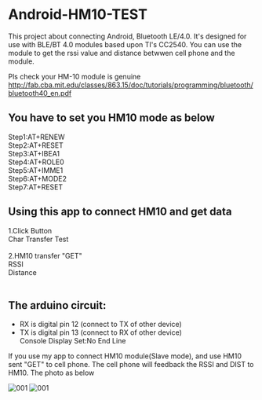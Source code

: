 # Android-HM10-TEST<br/>

This project about connecting Android, Bluetooth LE/4.0. It's designed for use with BLE/BT 4.0 modules based upon TI's CC2540. You can use the module to get the rssi value and distance betwwen cell phone and the module. 

Pls check your HM-10 module is genuine
http://fab.cba.mit.edu/classes/863.15/doc/tutorials/programming/bluetooth/bluetooth40_en.pdf



## You have to set you HM10 mode as below<br/>
Step1:AT+RENEW<br/>
Step2:AT+RESET<br/>
Step3:AT+IBEA1<br/>
Step4:AT+ROLE0<br/>
Step5:AT+IMME1<br/>
Step6:AT+MODE2<br/>
Step7:AT+RESET<br/>

## Using this app to connect HM10 and get data<br/>

1.Click Button<br/>
  Char Transfer Test<br/><br/>
2.HM10 transfer "GET" <br/>
RSSI<br/>
Distance<br/><br/>

## The arduino circuit:
 * RX is digital pin 12 (connect to TX of other device)
 * TX is digital pin 13 (connect to RX of other device)
 <br/>Console Display Set:No End Line

If you use my app to connect HM10 module(Slave mode), and use HM10 sent "GET" to cell phone.
The cell phone will feedback the RSSI and DIST to HM10. The photo as below
 
![001](https://cloud.githubusercontent.com/assets/20264622/20243272/0459fcd2-a98c-11e6-948b-7d5665f71ef2.png)
![001](https://cloud.githubusercontent.com/assets/20264622/20243184/8d724b6e-a987-11e6-92c9-d0141fe753d1.png)




